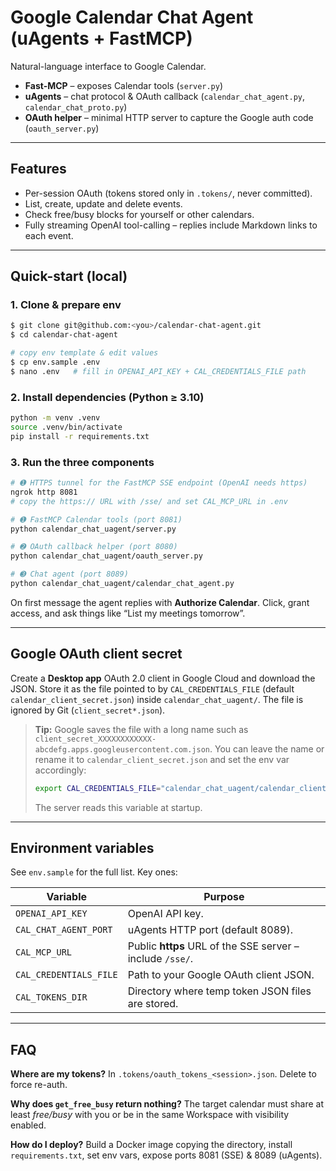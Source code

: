 # Google Calendar Chat Agent (uAgents + FastMCP)

Natural-language interface to Google Calendar.

* **Fast-MCP** – exposes Calendar tools (`server.py`)
* **uAgents** – chat protocol & OAuth callback (`calendar_chat_agent.py`, `calendar_chat_proto.py`)
* **OAuth helper** – minimal HTTP server to capture the Google auth code (`oauth_server.py`)

---

## Features

* Per-session OAuth (tokens stored only in `.tokens/`, never committed).
* List, create, update and delete events.
* Check free/busy blocks for yourself or other calendars.
* Fully streaming OpenAI tool-calling – replies include Markdown links to each event.

---

## Quick-start (local)

### 1. Clone & prepare env

```bash
$ git clone git@github.com:<you>/calendar-chat-agent.git
$ cd calendar-chat-agent

# copy env template & edit values
$ cp env.sample .env
$ nano .env   # fill in OPENAI_API_KEY + CAL_CREDENTIALS_FILE path
```

### 2. Install dependencies (Python ≥ 3.10)

```bash
python -m venv .venv
source .venv/bin/activate
pip install -r requirements.txt
```

### 3. Run the three components

```bash
# ➊ HTTPS tunnel for the FastMCP SSE endpoint (OpenAI needs https)
ngrok http 8081
# copy the https:// URL with /sse/ and set CAL_MCP_URL in .env

# ➊ FastMCP Calendar tools (port 8081)
python calendar_chat_uagent/server.py

# ➋ OAuth callback helper (port 8080)
python calendar_chat_uagent/oauth_server.py

# ➌ Chat agent (port 8089)
python calendar_chat_uagent/calendar_chat_agent.py
```

On first message the agent replies with **Authorize Calendar**.  Click, grant access, and ask things like “List my meetings tomorrow”.

---

## Google OAuth client secret

Create a **Desktop app** OAuth 2.0 client in Google Cloud and download the JSON.  Store it as the file pointed to by `CAL_CREDENTIALS_FILE` (default `calendar_client_secret.json`) inside `calendar_chat_uagent/`.  The file is ignored by Git (`client_secret*.json`).

> **Tip:** Google saves the file with a long name such as
> `client_secret_XXXXXXXXXXXX-abcdefg.apps.googleusercontent.com.json`.
> You can leave the name or rename it to `calendar_client_secret.json` and set
> the env var accordingly:
>
> ```bash
> export CAL_CREDENTIALS_FILE="calendar_chat_uagent/calendar_client_secret.json"
> ```
> The server reads this variable at startup.

---

## Environment variables

See `env.sample` for the full list.  Key ones:

| Variable | Purpose |
|----------|---------|
| `OPENAI_API_KEY` | OpenAI API key. |
| `CAL_CHAT_AGENT_PORT` | uAgents HTTP port (default 8089). |
| `CAL_MCP_URL` | Public **https** URL of the SSE server – include `/sse/`. |
| `CAL_CREDENTIALS_FILE` | Path to your Google OAuth client JSON. |
| `CAL_TOKENS_DIR` | Directory where temp token JSON files are stored. |

---

## FAQ

**Where are my tokens?**  In `.tokens/oauth_tokens_<session>.json`.  Delete to force re-auth.

**Why does `get_free_busy` return nothing?**  The target calendar must share at least *free/busy* with you or be in the same Workspace with visibility enabled.

**How do I deploy?**  Build a Docker image copying the directory, install `requirements.txt`, set env vars, expose ports 8081 (SSE) & 8089 (uAgents). 